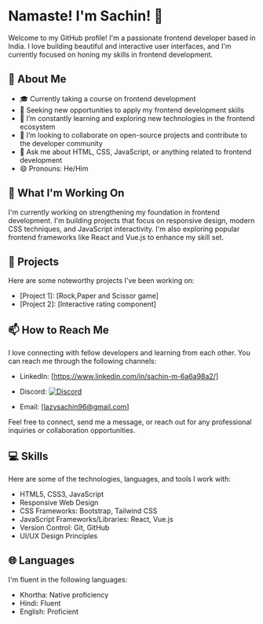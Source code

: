# Namaste! I'm Sachin!  👋

Welcome to my GitHub profile! I'm a passionate frontend developer based in India. I love building beautiful and interactive user interfaces, and I'm currently focused on honing my skills in frontend development.

## 🌟 About Me

- 🎓 Currently taking a course on frontend development
- 💼 Seeking new opportunities to apply my frontend development skills
- 🌱 I’m constantly learning and exploring new technologies in the frontend ecosystem
- 👯 I’m looking to collaborate on open-source projects and contribute to the developer community
- 💬 Ask me about HTML, CSS, JavaScript, or anything related to frontend development
- 😄 Pronouns: He/Him

## 🔭 What I'm Working On

I'm currently working on strengthening my foundation in frontend development. I'm building projects that focus on responsive design, modern CSS techniques, and JavaScript interactivity. I'm also exploring popular frontend frameworks like React and Vue.js to enhance my skill set.

## 🚀 Projects

Here are some noteworthy projects I've been working on:

- [Project 1]: [Rock,Paper and Scissor game]
- [Project 2]: [Interactive rating component]

## 📫 How to Reach Me

I love connecting with fellow developers and learning from each other. You can reach me through the following channels:

- LinkedIn: [https://www.linkedin.com/in/sachin-m-6a6a98a2/]
- Discord: [![Discord](https://img.shields.io/badge/Discord-Sachin%234277-7289DA?logo=discord&logoColor=white&style=flat-square)](https://discord.com/users/Sachin#4277)

- Email: [lazysachin96@gmail.com]


Feel free to connect, send me a message, or reach out for any professional inquiries or collaboration opportunities.

## 💻 Skills

Here are some of the technologies, languages, and tools I work with:

- HTML5, CSS3, JavaScript
- Responsive Web Design
- CSS Frameworks: Bootstrap, Tailwind CSS
- JavaScript Frameworks/Libraries: React, Vue.js
- Version Control: Git, GitHub
- UI/UX Design Principles

## 🌐 Languages

I'm fluent in the following languages:

- Khortha: Native proficiency
- Hindi: Fluent
- English: Proficient

